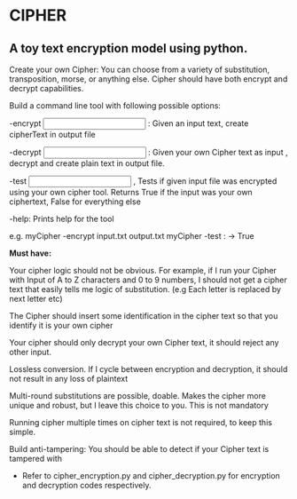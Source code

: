 # CIPHER

## A toy text encryption model using python.

Create your own Cipher:  You can choose from a variety of substitution, transposition, morse, or anything else. Cipher should have both encrypt and decrypt capabilities.

Build a command line tool with following possible options:

<name-of-your-cipher-program>  -encrypt <input file> <output file>: Given an input text, create cipherText in output file

<name-of-your-cipher-program>  -decrypt <input file> <output file>: Given your own Cipher text as input , decrypt and create plain text in output file.

<name-of-your-cipher-program>  -test <input file> , Tests if given input file was encrypted using your own cipher tool.  Returns True if the input was your own ciphertext, False for everything else

<name-of-your-cipher-program>  -help: Prints help for the tool

e.g. myCipher -encrypt input.txt output.txt
myCipher -test <Myciphertext> : -> True

**Must have:**

Your cipher logic should not be obvious. For example, if I run your Cipher with Input of A to Z characters and 0 to 9 numbers, I should not get a cipher text that easily tells me logic of substitution. (e.g Each letter is replaced by next letter etc)

The Cipher should insert some identification in the cipher text so that you identify it is your own cipher

Your cipher should only decrypt your own Cipher text, it should reject any other input.

Lossless conversion. If I cycle between encryption and decryption, it should not result in any loss of plaintext

Multi-round substitutions are possible, doable. Makes the cipher more unique and robust, but I leave this choice to you. This is not mandatory  

Running cipher multiple times on cipher text is not required, to keep this simple.  

Build anti-tampering: You should be able to detect if your Cipher text is tampered with

- Refer to cipher_encryption.py and cipher_decryption.py for encryption and decryption codes respectively.
